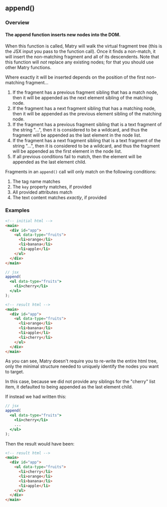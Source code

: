 ## append()

### Overview

#### The append function inserts new nodes into the DOM.

When this function is called,
Matry will walk the virtual fragment tree (this is the JSX input you pass to the function call).
Once it finds a non-match,
it will insert the non-matching fragment and all of its descendents.
Note that this function will _not_ replace any existing nodes;
for that you should use other Matry functions.

Where exactly it will be inserted depends on the position of the first non-matching fragment...

1. If the fragment has a previous fragment sibling that has a match node,
   then it will be appended as the next element sibling of the matching node.
2. If the fragment has a next fragment sibling that has a matching node,
   then it will be appended as the previous element sibling of the matching node.
3. If the fragment has a previous fragment sibling that is a text fragment of the string "...",
   then it is considered to be a wildcard,
   and thus the fragment will be appended as the last element in the node list.
4. If the fragment has a next fragment sibling that is a text fragment of the string "...",
   then it is considered to be a wildcard,
   and thus the fragment will be appended as the first element in the node list.
5. If all previous conditions fail to match,
   then the element will be appended as the last element child.

Fragments in an `append()` call will only match on the following conditions:

1. The tag name matches
2. The `key` property matches, if provided
3. All provided attributes match
4. The text content matches _exactly_, if provided

### Examples

```html
<!-- initial html -->
<main>
  <div id="app">
    <ul data-type="fruits">
      <li>orange</li>
      <li>banana</li>
      <li>apple</li>
    </ul>
  </div>
</main>
```

```jsx
// jsx
append(
  <ul data-type="fruits">
    <li>cherry</li>
  </ul>
);
```

```html
<!-- result html -->
<main>
  <div id="app">
    <ul data-type="fruits">
      <li>orange</li>
      <li>banana</li>
      <li>apple</li>
      <li>cherry</li>
    </ul>
  </div>
</main>
```

As you can see,
Matry doesn't require you to re-write the entire html tree,
only the minimal structure needed to uniquely identify the nodes you want to target.

In this case, because we did not provide any siblings for the "cherry" list item,
it defaulted to being appended as the last element child.

If instead we had written this:

```jsx
// jsx
append(
  <ul data-type="fruits">
    <li>cherry</li>
    ...
  </ul>
);
```

Then the result would have been:

```html
<!-- result html -->
<main>
  <div id="app">
    <ul data-type="fruits">
      <li>cherry</li>
      <li>orange</li>
      <li>banana</li>
      <li>apple</li>
    </ul>
  </div>
</main>
```
